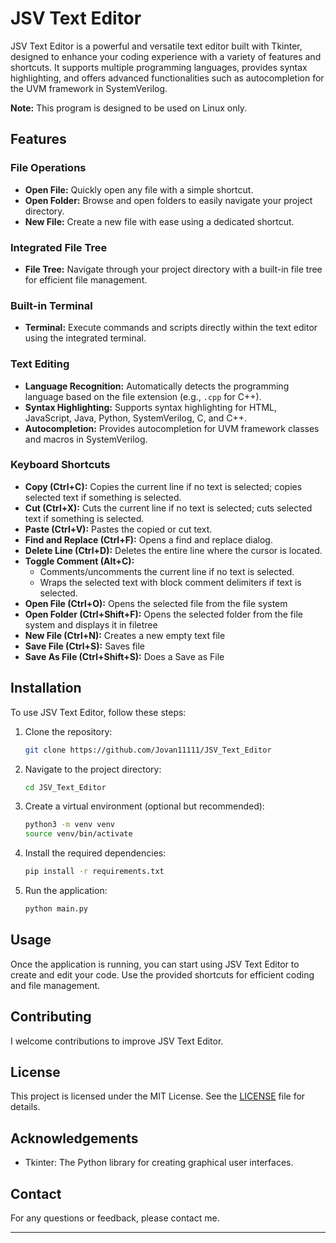 # JSV Text Editor

JSV Text Editor is a powerful and versatile text editor built with Tkinter, designed to enhance your coding experience with a variety of features and shortcuts. It supports multiple programming languages, provides syntax highlighting, and offers advanced functionalities such as autocompletion for the UVM framework in SystemVerilog.

**Note:** This program is designed to be used on Linux only.

## Features

### File Operations
- **Open File:** Quickly open any file with a simple shortcut.
- **Open Folder:** Browse and open folders to easily navigate your project directory.
- **New File:** Create a new file with ease using a dedicated shortcut.

### Integrated File Tree
- **File Tree:** Navigate through your project directory with a built-in file tree for efficient file management.

### Built-in Terminal
- **Terminal:** Execute commands and scripts directly within the text editor using the integrated terminal.

### Text Editing
- **Language Recognition:** Automatically detects the programming language based on the file extension (e.g., `.cpp` for C++).
- **Syntax Highlighting:** Supports syntax highlighting for HTML, JavaScript, Java, Python, SystemVerilog, C, and C++.
- **Autocompletion:** Provides autocompletion for UVM framework classes and macros in SystemVerilog.

### Keyboard Shortcuts
- **Copy (Ctrl+C):** Copies the current line if no text is selected; copies selected text if something is selected.
- **Cut (Ctrl+X):** Cuts the current line if no text is selected; cuts selected text if something is selected.
- **Paste (Ctrl+V):** Pastes the copied or cut text.
- **Find and Replace (Ctrl+F):** Opens a find and replace dialog.
- **Delete Line (Ctrl+D):** Deletes the entire line where the cursor is located.
- **Toggle Comment (Alt+C):** 
  - Comments/uncomments the current line if no text is selected.
  - Wraps the selected text with block comment delimiters if text is selected.
- **Open File (Ctrl+O):** Opens the selected file from the file system
- **Open Folder (Ctrl+Shift+F):** Opens the selected folder from the file system and displays it in filetree
- **New File (Ctrl+N):** Creates a new empty text file
- **Save File (Ctrl+S):** Saves file
- **Save As File (Ctrl+Shift+S):** Does a Save as File
  
## Installation

To use JSV Text Editor, follow these steps:

1. Clone the repository:
    ```bash
    git clone https://github.com/Jovan11111/JSV_Text_Editor
    ```
2. Navigate to the project directory:
    ```bash
    cd JSV_Text_Editor
    ```
3. Create a virtual environment (optional but recommended):
    ```bash
    python3 -m venv venv
    source venv/bin/activate
    ```
4. Install the required dependencies:
    ```bash
    pip install -r requirements.txt
    ```
5. Run the application:
    ```bash
    python main.py
    ```

## Usage

Once the application is running, you can start using JSV Text Editor to create and edit your code. Use the provided shortcuts for efficient coding and file management.

## Contributing

I welcome contributions to improve JSV Text Editor.

## License

This project is licensed under the MIT License. See the [LICENSE](LICENSE) file for details.

## Acknowledgements

- Tkinter: The Python library for creating graphical user interfaces.

## Contact

For any questions or feedback, please contact me.

---
